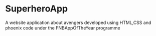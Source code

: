 # SuperheroApp
A website application about avengers
developed using HTML,CSS and phoenix code under the FNBAppOfTheYear programme

